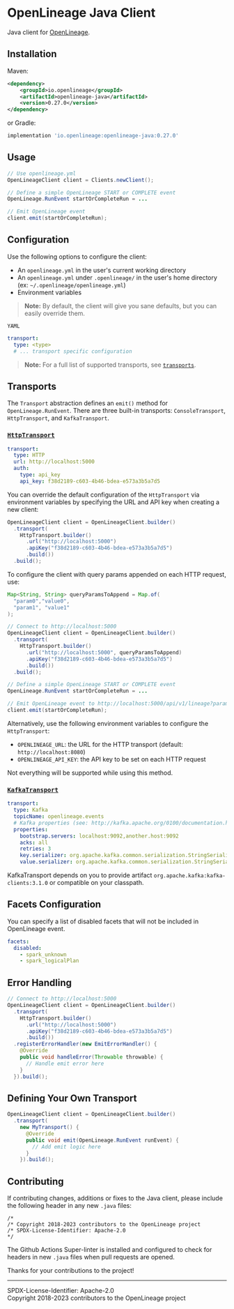 # OpenLineage Java Client

Java client for [OpenLineage](https://openlineage.io).

## Installation

Maven:

```xml
<dependency>
    <groupId>io.openlineage</groupId>
    <artifactId>openlineage-java</artifactId>
    <version>0.27.0</version>
</dependency>
```

or Gradle:

```groovy
implementation 'io.openlineage:openlineage-java:0.27.0'
```

## Usage

```java
// Use openlineage.yml
OpenLineageClient client = Clients.newClient();

// Define a simple OpenLineage START or COMPLETE event
OpenLineage.RunEvent startOrCompleteRun = ...

// Emit OpenLineage event
client.emit(startOrCompleteRun);
```

## Configuration

Use the following options to configure the client:

* An `openlineage.yml` in the user's current working directory
* An `openlineage.yml` under `.openlineage/` in the user's home directory (ex: `~/.openlineage/openlineage.yml`)
* Environment variables

> **Note:** By default, the client will give you sane defaults, but you can easily override them.
>

`YAML`

```yaml
transport:
  type: <type>
  # ... transport specific configuration
```

> **Note:** For a full list of supported transports, see [`transports`](https://github.com/OpenLineage/OpenLineage/tree/main/client/java/src/main/java/io/openlineage/client/transports).

## Transports

The `Transport` abstraction defines an `emit()` method for   `OpenLineage.RunEvent`. There are three built-in transports: `ConsoleTransport`, `HttpTransport`, and `KafkaTransport`.

### [`HttpTransport`](https://github.com/OpenLineage/OpenLineage/tree/main/client/java/src/main/java/io/openlineage/client/transports/HttpTransport.java)

```yaml
transport:
  type: HTTP
  url: http://localhost:5000
  auth:
    type: api_key
    api_key: f38d2189-c603-4b46-bdea-e573a3b5a7d5
```

You can override the default configuration of the `HttpTransport` via environment variables by specifying the URL and API key when
creating a new client:

```java
OpenLineageClient client = OpenLineageClient.builder()
  .transport(
    HttpTransport.builder()
      .url("http://localhost:5000")
      .apiKey("f38d2189-c603-4b46-bdea-e573a3b5a7d5")
      .build())
  .build();
```

To configure the client with query params appended on each HTTP request, use:

```java
Map<String, String> queryParamsToAppend = Map.of(
  "param0","value0",
  "param1", "value1"
);

// Connect to http://localhost:5000
OpenLineageClient client = OpenLineageClient.builder()
  .transport(
    HttpTransport.builder()
      .url("http://localhost:5000", queryParamsToAppend)
      .apiKey("f38d2189-c603-4b46-bdea-e573a3b5a7d5")
      .build())
  .build();

// Define a simple OpenLineage START or COMPLETE event
OpenLineage.RunEvent startOrCompleteRun = ...

// Emit OpenLineage event to http://localhost:5000/api/v1/lineage?param0=value0&param1=value1
client.emit(startOrCompleteRun);
```

Alternatively, use the following environment variables to configure the `HttpTransport`:

* `OPENLINEAGE_URL`: the URL for the HTTP transport (default: `http://localhost:8080`)
* `OPENLINEAGE_API_KEY`: the API key to be set on each HTTP request

Not everything will be supported while using this method.

### [`KafkaTransport`](https://github.com/OpenLineage/OpenLineage/tree/main/client/java/src/main/java/io/openlineage/client/transports/KafkaTransport.java)

```yaml
transport:
  type: Kafka
  topicName: openlineage.events
  # Kafka properties (see: http://kafka.apache.org/0100/documentation.html#producerconfigs)
  properties:
    bootstrap.servers: localhost:9092,another.host:9092
    acks: all
    retries: 3
    key.serializer: org.apache.kafka.common.serialization.StringSerializer
    value.serializer: org.apache.kafka.common.serialization.StringSerializer
```

KafkaTransport depends on you to provide artifact `org.apache.kafka:kafka-clients:3.1.0` or compatible on your classpath.

## Facets Configuration

You can specify a list of disabled facets that will not be included in OpenLineage event. 

```yaml
facets:
  disabled: 
    - spark_unknown
    - spark_logicalPlan
```

## Error Handling

```java
// Connect to http://localhost:5000
OpenLineageClient client = OpenLineageClient.builder()
  .transport(
    HttpTransport.builder()
      .url("http://localhost:5000")
      .apiKey("f38d2189-c603-4b46-bdea-e573a3b5a7d5")
      .build())
  .registerErrorHandler(new EmitErrorHandler() {
    @Override
    public void handleError(Throwable throwable) {
      // Handle emit error here
    }
  }).build();
```

## Defining Your Own Transport

```java
OpenLineageClient client = OpenLineageClient.builder()
  .transport(
    new MyTransport() {
      @Override
      public void emit(OpenLineage.RunEvent runEvent) {
        // Add emit logic here
      }
    }).build();
```

## Contributing

If contributing changes, additions or fixes to the Java client, please include the following header in any new `.java` files:

```
/*
/* Copyright 2018-2023 contributors to the OpenLineage project
/* SPDX-License-Identifier: Apache-2.0 
*/
```

The Github Actions Super-linter is installed and configured to check for headers in new `.java` files when pull requests are opened.

Thanks for your contributions to the project!

----
SPDX-License-Identifier: Apache-2.0\
Copyright 2018-2023 contributors to the OpenLineage project